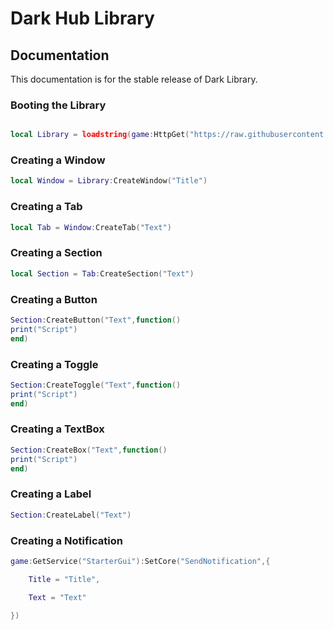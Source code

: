 # Dark Hub Library
## Documentation
This documentation is for the stable release of Dark Library.
### Booting the Library
```lua

local Library = loadstring(game:HttpGet("https://raw.githubusercontent.com/Dialz2/Dark-Lib/main/Dark%20Lib"))()

```
### Creating a Window
```lua
local Window = Library:CreateWindow("Title")
```
### Creating a Tab
```lua
local Tab = Window:CreateTab("Text")
```
### Creating a Section
```lua
local Section = Tab:CreateSection("Text")
```
### Creating a Button
```lua
Section:CreateButton("Text",function()
print("Script")
end)
```
### Creating a Toggle
```lua
Section:CreateToggle("Text",function()
print("Script")
end)
```
### Creating a TextBox
```lua
Section:CreateBox("Text",function()
print("Script")
end)
```
### Creating a Label
```lua
Section:CreateLabel("Text")
```
### Creating a Notification
```lua
game:GetService("StarterGui"):SetCore("SendNotification",{

	Title = "Title",

	Text = "Text"

})
```
